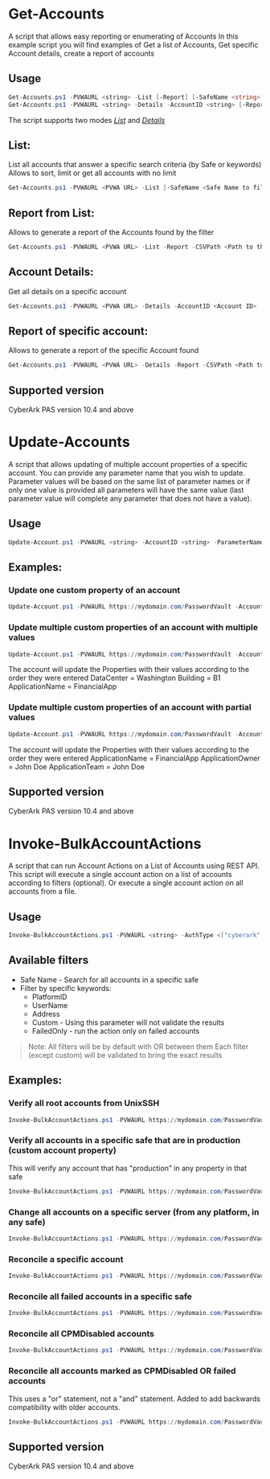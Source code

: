 # Get-Accounts

A script that allows easy reporting or enumerating of Accounts
In this example script you will find examples of Get a list of Accounts, Get specific Account details, create a report of accounts

## Usage
```powershell
Get-Accounts.ps1 -PVWAURL <string> -List [-Report] [-SafeName <string>] [-Keywords <string>] [-SortBy <string>] [-Limit <int>] [-AutoNextPage] [-CSVPath <string>] [<CommonParameters>]
Get-Accounts.ps1 -PVWAURL <string> -Details -AccountID <string> [-Report] [-CSVPath <string>] [<CommonParameters>]
```

The script supports two modes [*List*](#list) and [*Details*](#account-details)

List:
-----
List all accounts that answer a specific search criteria (by Safe or keywords)
Allows to sort, limit or get all accounts with no limit
```powershell
Get-Accounts.ps1 -PVWAURL <PVWA URL> -List [-SafeName <Safe Name to filter by>] [-Keywords <Keywords to search by>] [-SortBy <Property to sort by>] [-Limit <Number of accounts per 'page'>] [-AutoNextPage]
```

Report from List:
----------------
Allows to generate a report of the Accounts found by the filter
```powershell
Get-Accounts.ps1 -PVWAURL <PVWA URL> -List -Report -CSVPath <Path to the report CSV> [-SafeName <Safe Name to filter by>] [-Keywords <Keywords to search by>] [-SortBy <Property to sort by>] [-Limit <Number of accounts per 'page'>] [-AutoNextPage]
```

Account Details:
---------------
Get all details on a specific account
```powershell
Get-Accounts.ps1 -PVWAURL <PVWA URL> -Details -AccountID <Account ID>
```

Report of specific account:
--------------------------
Allows to generate a report of the specific Account found
```powershell
Get-Accounts.ps1 -PVWAURL <PVWA URL> -Details -Report -CSVPath <Path to the report CSV> -AccountID <Account ID> 
```

## Supported version
CyberArk PAS version 10.4 and above

# Update-Accounts

A script that allows updating of multiple account properties of a specific account.
You can provide any parameter name that you wish to update.
Parameter values will be based on the same list of parameter names or if only one value is provided all parameters will have the same value (last parameter value will complete any parameter that does not have a value).

## Usage
```powershell
Update-Account.ps1 -PVWAURL <string> -AccountID <string> -ParameterNames <Comma seperated parameter names> -ParameterValues <Comma seperated parameter values> [<CommonParameters>]
```

Examples:
-----
### Update one custom property of an account
```powershell
Update-Account.ps1 -PVWAURL https://mydomain.com/PasswordVault -AccountID 12_34 -ParameterNames "Environment" -ParameterValues "Production"
```

### Update multiple custom properties of an account with multiple values
```powershell
Update-Account.ps1 -PVWAURL https://mydomain.com/PasswordVault -AccountID 12_34 -ParameterNames "DataCenter","Building","ApplicationName" -ParameterValues "Washington","B1","FinancialApp"
```
The account will update the Properties with their values according to the order they were entered
DataCenter = Washington
Building = B1
ApplicationName = FinancialApp

### Update multiple custom properties of an account with partial values
```powershell
Update-Account.ps1 -PVWAURL https://mydomain.com/PasswordVault -AccountID 12_34 -ParameterNames "ApplicationName","ApplicationOwner","ApplicationTeam" -ParameterValues "FinancialApp","John Doe"
```
The account will update the Properties with their values according to the order they were entered
ApplicationName = FinancialApp
ApplicationOwner = John Doe 
ApplicationTeam = John Doe

## Supported version
CyberArk PAS version 10.4 and above

# Invoke-BulkAccountActions

A script that can run Account Actions on a List of Accounts using REST API.
This script will execute a single account action on a list of accounts according to filters (optional).
Or execute a single account action on all accounts from a file.

## Usage
```powershell
Invoke-BulkAccountActions.ps1 -PVWAURL <string> -AuthType <["cyberark","ldap","radius"]> [-DisableSSLVerify] -AccountsAction <["Verify","Change","Reconcile"]> [-SafeName <string>] [-PlatformID <string>] [-UserName <string>] [-Address <string>] [-Custom <string>] [-FailedOnly] [<CommonParameters>]
```

## Available filters
- Safe Name - Search for all accounts in a specific safe
- Filter by specific keywords: 
    - 	PlatformID
    - 	UserName
    - 	Address
    - 	Custom - Using this parameter will not validate the results
    -   FailedOnly - run the action only on failed accounts
> Note: All filters will be by default with OR between them
> Each filter (except custom) will be validated to bring the exact results

Examples:
-----
### Verify all root accounts from UnixSSH
```powershell
Invoke-BulkAccountActions.ps1 -PVWAURL https://mydomain.com/PasswordVault -PlatformID "UnixSSH" -UserName "root" -AccountsAction "Verify"
```

### Verify all accounts in a specific safe that are in production (custom account property)
This will verify any account that has "production" in any property in that safe
```powershell
Invoke-BulkAccountActions.ps1 -PVWAURL https://mydomain.com/PasswordVault -SafeName "PRD-ATL-App01-Admin" -Custom "production" -AccountsAction "Verify"
```


### Change all accounts on a specific server (from any platform, in any safe)
```powershell
Invoke-BulkAccountActions.ps1 -PVWAURL https://mydomain.com/PasswordVault -Address "myserver.mydomain.com" -AccountsAction "Change"
```

### Reconcile a specific account
```powershell
Invoke-BulkAccountActions.ps1 -PVWAURL https://mydomain.com/PasswordVault -UserName "Administrator" -PlatformID "WindowsServerLocal" -SafeName "WIN-IT-Admin" -Address "myserver.mydomain.com" -AccountsAction "Reconcile"
```

### Reconcile all failed accounts in a specific safe
```powershell
Invoke-BulkAccountActions.ps1 -PVWAURL https://mydomain.com/PasswordVault -SafeName "PRD-ATL-App01-Admin" -FailedOnly -AccountsAction "Reconcile"
```

### Reconcile all CPMDisabled accounts
```powershell
Invoke-BulkAccountActions.ps1 -PVWAURL https://mydomain.com/PasswordVault -CPMDisabled -AccountsAction "Reconcile"
```

### Reconcile all accounts marked as CPMDisabled OR failed accounts
This uses a "or" statement, not a "and" statement. Added to add backwards compatibility with older accounts.
```powershell
Invoke-BulkAccountActions.ps1 -PVWAURL https://mydomain.com/PasswordVault -CPMDisabled -FailedOnly -AccountsAction "Verify"
```

## Supported version
CyberArk PAS version 10.4 and above